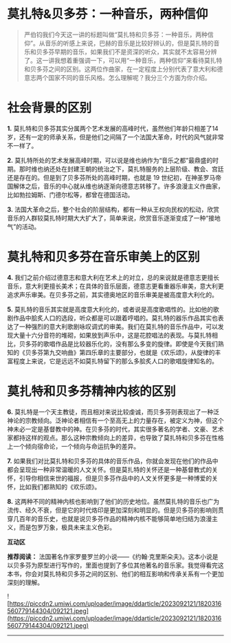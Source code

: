 # 莫扎特&贝多芬：一种音乐，两种信仰

> 严伯钧我们今天这一讲的标题叫做“莫扎特和贝多芬：一种音乐，两种信仰”。从音乐的听感上来说，巴赫的音乐是比较好辨认的，但是莫扎特的音乐和贝多芬早期的音乐，如果我们不是资深的听众，其实就不太容易分辨了。这一讲我想着重强调一下，可以用“一种音乐，两种信仰”来看待莫扎特和贝多芬之间的区别。这两位作曲家，在一定程度上分别代表了意大利和德意志两个国家不同的音乐风格。怎么理解呢？我分三个方面为你介绍。

# 社会背景的区别

 **1.** 莫扎特和贝多芬其实分属两个艺术发展的高峰时代，虽然他们年龄只相差了14岁，还有一定的师承关系，但是他们之间隔了一个法国大革命，时代的风气就非常不一样了。

 **2.** 莫扎特所处的艺术发展高峰时期，可以说是维也纳作为“音乐之都”最鼎盛的时期。那时维也纳还处在封建王朝的统治之下，莫扎特服务的上层阶级、教会、宫廷还是存在的。但是到了贝多芬所处的高峰时期，也就是 19 世纪初，在神圣罗马帝国解体之后，音乐的中心就从维也纳逐渐向德意志转移了。许多浪漫主义作曲家，比如勃拉姆斯、门德尔松等，都曾在德国活动。

 **3.** 法国大革命之后，整个社会的阶层结构，都有一种从王权向民权的松动，欣赏音乐的人群较莫扎特时期大大扩大了，简单来说，欣赏音乐逐渐变成了一种“接地气”的活动。

# 莫扎特和贝多芬在音乐审美上的区别

 **4.** 我们之前介绍过德意志和意大利在艺术上的对立，总的来说就是德意志更擅长音乐，意大利更擅长美术；在具体的音乐层面，德意志更看重器乐审美，意大利更追求声乐审美。在贝多芬之前，其实德奥地区的音乐审美是被高度意大利化的。

 **5.** 莫扎特的音乐其实就是高度意大利化的，或者说是高度歌唱性的。比如他的歌剧作品中脍炙人口的选段，听众都是可以跟着哼唱的。莫扎特的器乐作品其实也表达了一种强烈的意大利歌剧咏叹调式的审美。我们在莫扎特的音乐作品中，可以发现大量十六分音符的堆砌，如果放到声乐中，这是花腔唱法的表现。与莫扎特相比，贝多芬的歌唱作品是比较器乐化的，没有那么多变的旋律。即使是今天我们熟知的《贝多芬第九交响曲》第四乐章的主要部分，也就是《欢乐颂》，从旋律的丰富程度上来说，它是远远不如莫扎特留下的那么多脍炙人口的歌唱旋律知名的。

# 莫扎特和贝多芬精神内核的区别

 **6.** 莫扎特是一个天主教徒，而且相对来说比较虔诚，而贝多芬则表现出了一种泛神论的宗教倾向。泛神论者相信有一个至高无上的力量存在，被定义为神，但这个神未必一定是基督教中的神。在贝多芬的时代，其实很多著名的学者、文豪、艺术家都持这样的观点。那么这种宗教倾向上的差异，也导致了莫扎特和贝多芬在性格上一个倾向宿命论，一个倾向与命运抗争的差异。

 **7.** 如果我们对比莫扎特和贝多芬的具体的音乐作品，你就会发现在他们的作品中都会呈现出一种非常温暖的人文关怀。但是莫扎特的关怀还是一种基督教式的关怀，引导你相信来世的福报，但是贝多芬作品中的人文关怀更多是一种博爱的关怀，比如我们都熟知的《欢乐颂》。

 **8.** 这两种不同的精神内核也影响到了他们的历史地位。虽然莫扎特的音乐也广为流传、经久不衰，但是它的时代烙印是更加深刻和明显的。但是贝多芬的影响则贯穿几百年的音乐史，也就是说贝多芬作品的精神内核不能够简单地归结为浪漫主义，而是包罗万象，极具未来主义色彩。

 **互动区**

 **推荐阅读：** 法国著名作家罗曼罗兰的小说——《约翰·克里斯朵夫》。这本小说是以贝多芬为原型进行写作的，里面也提到了多位其他著名的音乐家。我觉得看完这本书，你会对莫扎特和贝多芬之间的区别、他们的相互影响和传承关系有一个更加深刻的理解。

![https://piccdn2.umiwi.com/uploader/image/ddarticle/2023092121/1820316560779144304/092121.jpeg](https://piccdn2.umiwi.com/uploader/image/ddarticle/2023092121/1820316560779144304/092121.jpeg)

---

